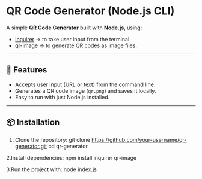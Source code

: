 # QR Code Generator (Node.js CLI)

A simple **QR Code Generator** built with **Node.js**, using:
- [inquirer](https://www.npmjs.com/package/inquirer) → to take user input from the terminal.
- [qr-image](https://www.npmjs.com/package/qr-image) → to generate QR codes as image files.

---

## 🚀 Features
- Accepts user input (URL or text) from the command line.
- Generates a QR code image (`qr.png`) and saves it locally.
- Easy to run with just Node.js installed.

---

## 📦 Installation

 1. Clone the repository:
   git clone https://github.com/your-username/qr-generator.git
   cd qr-generator

 2.Install dependencies:
   npm install inquirer qr-image
   
 3.Run the project with:
   node index.js
